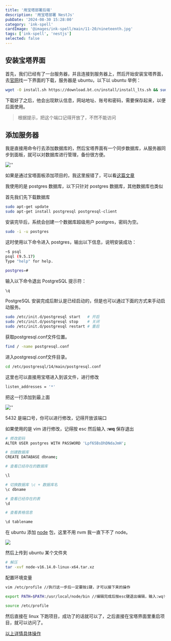 ```yaml
---
title: '用宝塔部署后端'
description: '用宝塔部署 NestJs'
pubDate: '2024-08-30 15:28:00'
category: 'ink-spell'
cardImage: '@images/ink-spell/main/11-20/nineteenth.jpg'
tags: ['ink-spell', 'nestjs']
selected: false
---
```


## 安装宝塔界面

首先，我们已经有了一台服务器，并且连接到服务器上，然后开始安装宝塔界面，去[官网](https://www.bt.cn/new/index.html)找一下界面的下载，服务器是 ubuntu，以下以 ubuntu 举例：

```bash
wget -O install.sh https://download.bt.cn/install/install_lts.sh && sudo bash install.sh ed8484bec
```

下载好了之后，他会出现默认信息，网站地址、账号和密码，需要保存起来，以便后面使用。

> 根据提示，把这个端口记得开放了，不然不能访问

## 添加服务器

我是直接用命令行去添加数据库的，然后宝塔界面有一个同步数据库，从服务器同步到面板，就可以对数据库进行管理，备份很方便。

![''](@images/ink-spell//nineteenth/image.png)

如果是通过宝塔面板添加项目的，我这里报错了，可以看[这篇文章](https://juejin.cn/post/7346478166604496896?searchId=20240830153717F8ADF83C7BD792842456)

我使用的是 postgres 数据库，以下只针对 postgres 数据库，其他数据库也类似

首先我们先下载数据库

```bash
sudo apt-get update
sudo apt-get install postgresql postgresql-client
```

安装完毕后，系统会创建一个数据库超级用户 postgres，密码为空。

```bash
sudo -i -u postgres
```

这时使用以下命令进入 postgres，输出以下信息，说明安装成功：

```bash
~$ psql
psql (9.5.17)
Type "help" for help.

postgres=#
```

输入以下命令退出 PostgreSQL 提示符：

```bash
\q
```

PostgreSQL 安装完成后默认是已经启动的，但是也可以通过下面的方式来手动启动服务。

```bash
sudo /etc/init.d/postgresql start   # 开启
sudo /etc/init.d/postgresql stop    # 关闭
sudo /etc/init.d/postgresql restart # 重启
```

获取postgresql.conf文件位置。

```bash
find / -name postgresql.conf
```

进入postgresql.conf文件目录。

```bash
cd /etc/postgresql/14/main/postgresql.conf
```

这里也可以直接用宝塔进入到该文件，进行修改

```bash
listen_addresses = '*'
```

把这一行添加到最上面

![''](@images/ink-spell//nineteenth/image2.png)

5432 是端口号，你可以进行修改，记得开放该端口

如果使用的是 vim 进行修改，记得按 esc 然后输入 **:wq** 保存退出

```bash
# 修改密码
ALTER USER postgres WITH PASSWORD 'Lpf65BsDhDNdaJmH';

# 创建数据库
CREATE DATABASE dbname;

# 查看已经存在的数据库

\l

# 切换数据库 \c + 数据库名
\c dbname

# 查看已经存在的表
\d

# 查看表格信息

\d tablename

```

在 ubuntu 添加 [node](https://nodejs.org/zh-cn/download/prebuilt-binaries) 包，这里不用 nvm 我一直下不了 node。

![](@images/ink-spell//nineteenth/image3.png)

然后上传到 ubuntu 某个文件夹

```bash
# 解压
tar -xvf node-v16.14.0-linux-x64.tar.xz
```

配置环境变量

```bash
vim /etc/profile //执行这一步后一定要按i键，才可以接下来的操作

export PATH=$PATH:/usr/local/node/bin //编辑完成后按esc键退出编辑，输入:wq!保存，/usr/local/node/bin为node转移后的文件路径

source /etc/profile
```

然后直接在 linux 下跑项目，成功了的话就可以了，之后直接在宝塔界面里重启项目，就可以访问了。

[以上详情具体操作](https://juejin.cn/post/7074030999738253343)
